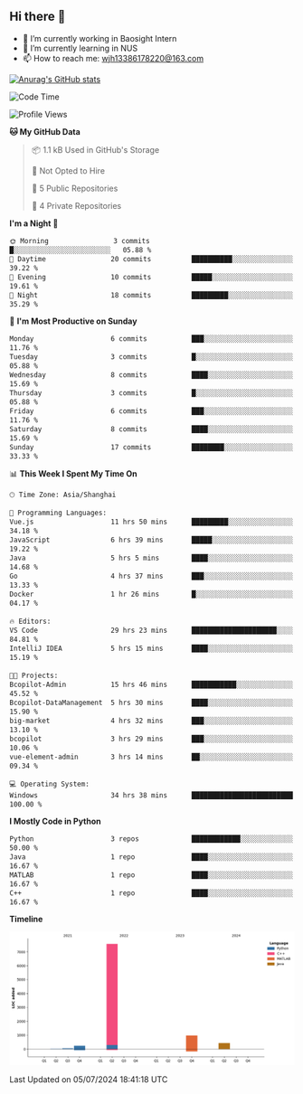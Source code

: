 ## Hi there 👋

- 🔭 I’m currently working in Baosight Intern
- 🌱 I’m currently learning in NUS
- 📫 How to reach me: wjh13386178220@163.com

[![Anurag's GitHub stats](https://github-readme-stats.vercel.app/api?username=wuhu-wang)](https://github.com/anuraghazra/github-readme-stats)

<!--START_SECTION:waka-->
![Code Time](http://img.shields.io/badge/Code%20Time-126%20hrs%2022%20mins-blue)

![Profile Views](http://img.shields.io/badge/Profile%20Views-0-blue)

**🐱 My GitHub Data** 

> 📦 1.1 kB Used in GitHub's Storage 
 > 
> 🚫 Not Opted to Hire
 > 
> 📜 5 Public Repositories 
 > 
> 🔑 4 Private Repositories 
 > 
**I'm a Night 🦉** 

```text
🌞 Morning                3 commits           █░░░░░░░░░░░░░░░░░░░░░░░░   05.88 % 
🌆 Daytime                20 commits          ██████████░░░░░░░░░░░░░░░   39.22 % 
🌃 Evening                10 commits          █████░░░░░░░░░░░░░░░░░░░░   19.61 % 
🌙 Night                  18 commits          █████████░░░░░░░░░░░░░░░░   35.29 % 
```
📅 **I'm Most Productive on Sunday** 

```text
Monday                   6 commits           ███░░░░░░░░░░░░░░░░░░░░░░   11.76 % 
Tuesday                  3 commits           █░░░░░░░░░░░░░░░░░░░░░░░░   05.88 % 
Wednesday                8 commits           ████░░░░░░░░░░░░░░░░░░░░░   15.69 % 
Thursday                 3 commits           █░░░░░░░░░░░░░░░░░░░░░░░░   05.88 % 
Friday                   6 commits           ███░░░░░░░░░░░░░░░░░░░░░░   11.76 % 
Saturday                 8 commits           ████░░░░░░░░░░░░░░░░░░░░░   15.69 % 
Sunday                   17 commits          ████████░░░░░░░░░░░░░░░░░   33.33 % 
```


📊 **This Week I Spent My Time On** 

```text
🕑︎ Time Zone: Asia/Shanghai

💬 Programming Languages: 
Vue.js                   11 hrs 50 mins      █████████░░░░░░░░░░░░░░░░   34.18 % 
JavaScript               6 hrs 39 mins       █████░░░░░░░░░░░░░░░░░░░░   19.22 % 
Java                     5 hrs 5 mins        ████░░░░░░░░░░░░░░░░░░░░░   14.68 % 
Go                       4 hrs 37 mins       ███░░░░░░░░░░░░░░░░░░░░░░   13.33 % 
Docker                   1 hr 26 mins        █░░░░░░░░░░░░░░░░░░░░░░░░   04.17 % 

🔥 Editors: 
VS Code                  29 hrs 23 mins      █████████████████████░░░░   84.81 % 
IntelliJ IDEA            5 hrs 15 mins       ████░░░░░░░░░░░░░░░░░░░░░   15.19 % 

🐱‍💻 Projects: 
Bcopilot-Admin           15 hrs 46 mins      ███████████░░░░░░░░░░░░░░   45.52 % 
Bcopilot-DataManagement  5 hrs 30 mins       ████░░░░░░░░░░░░░░░░░░░░░   15.90 % 
big-market               4 hrs 32 mins       ███░░░░░░░░░░░░░░░░░░░░░░   13.10 % 
bcopilot                 3 hrs 29 mins       ███░░░░░░░░░░░░░░░░░░░░░░   10.06 % 
vue-element-admin        3 hrs 14 mins       ██░░░░░░░░░░░░░░░░░░░░░░░   09.34 % 

💻 Operating System: 
Windows                  34 hrs 38 mins      █████████████████████████   100.00 % 
```

**I Mostly Code in Python** 

```text
Python                   3 repos             ████████████░░░░░░░░░░░░░   50.00 % 
Java                     1 repo              ████░░░░░░░░░░░░░░░░░░░░░   16.67 % 
MATLAB                   1 repo              ████░░░░░░░░░░░░░░░░░░░░░   16.67 % 
C++                      1 repo              ████░░░░░░░░░░░░░░░░░░░░░   16.67 % 
```



**Timeline**

![Lines of Code chart](https://raw.githubusercontent.com/wuhu-wang/wuhu-wang/main/assets/bar_graph.png)


 Last Updated on 05/07/2024 18:41:18 UTC
<!--END_SECTION:waka-->